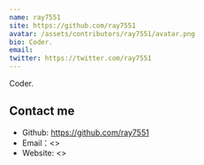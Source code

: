 ```yaml
---
name: ray7551
site: https://github.com/ray7551
avatar: /assets/contributors/ray7551/avatar.png
bio: Coder.
email: 
twitter: https://twitter.com/ray7551
---
```


Coder.

## Contact me

- Github: <https://github.com/ray7551>
- Email：<>
- Website: <>
